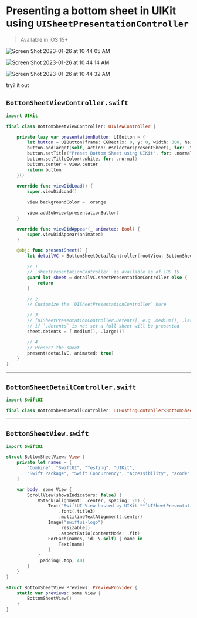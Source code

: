 # Presenting a bottom sheet in UIKit using `UISheetPresentationController`

> Available in iOS 15+

![Screen Shot 2023-01-26 at 10 44 05 AM](https://user-images.githubusercontent.com/1819208/214881851-dab435fa-90fb-4499-ab83-70ba6abc4c7c.png)

![Screen Shot 2023-01-26 at 10 44 14 AM](https://user-images.githubusercontent.com/1819208/214881876-74cfa2cf-d113-4393-ac6f-dbda3343e90e.png)

![Screen Shot 2023-01-26 at 10 44 32 AM](https://user-images.githubusercontent.com/1819208/214881900-b21cd9a6-acb3-48ce-89ea-a4f424571cd5.png)

try? it out 

## `BottomSheetViewController.swift`

```swift
import UIKit

final class BottomSheetViewController: UIViewController {

    private lazy var presentationButton: UIButton = {
        let button = UIButton(frame: CGRect(x: 0, y: 0, width: 300, height: 44))
        button.addTarget(self, action: #selector(presentSheet), for: .touchUpInside)
        button.setTitle("Preset Bottom Sheet using UIKit", for: .normal)
        button.setTitleColor(.white, for: .normal)
        button.center = view.center
        return button
    }()
    
    override func viewDidLoad() {
        super.viewDidLoad()

        view.backgroundColor = .orange

        view.addSubview(presentationButton)
    }

    override func viewDidAppear(_ animated: Bool) {
        super.viewDidAppear(animated)
    }

    @objc func presentSheet() {
        let detailVC = BottomSheetDetailController(rootView: BottomSheetView())

        // 1
        // `sheetPresentationController` is available as of iOS 15
        guard let sheet = detailVC.sheetPresentationController else {
            return
        }

        // 2
        // Customize the `UISheetPresentationController` here

        // 3
        // [UISheetPresentationController.Detents], e.g .medium(), .large()
        // if `.detents` is not set a full sheet will be presented
        sheet.detents = [.medium(), .large()]

        // 4
        // Present the sheet
        present(detailVC, animated: true)
    }
}
```

***


## `BottomSheetDetailController.swift`

```swift
import SwiftUI

final class BottomSheetDetailController: UIHostingController<BottomSheetView> {}
```

***

## `BottomSheetView.swift`

```swift
import SwiftUI

struct BottomSheetView: View {
    private let names = [
        "Combine", "SwiftUI", "Testing", "UIKit",
        "Swift Package", "Swift Concurrency", "Accessibility", "Xcode"
    ]

    var body: some View {
        ScrollView(showsIndicators: false) {
            VStack(alignment: .center, spacing: 20) {
                Text("SwiftUI View hosted by UIKit **`UISheetPresentationController`**")
                    .font(.title3)
                    .multilineTextAlignment(.center)
                Image("swiftui-logo")
                    .resizable()
                    .aspectRatio(contentMode: .fit)
                ForEach(names, id: \.self) { name in
                    Text(name)
                }
            }
            .padding(.top, 40)
        }
    }
}

struct BottomSheetView_Previews: PreviewProvider {
    static var previews: some View {
        BottomSheetView()
    }
}
```
